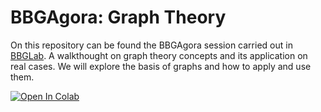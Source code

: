 # BBGAgora: Graph Theory

On this repository can be found the BBGAgora session carried out in [BBGLab](https://bbglab.irbbarcelona.org/). A walkthought on graph theory concepts and its application on real cases. We will explore the basis of graphs and how to apply and use them.

[![Open In Colab](https://colab.research.google.com/assets/colab-badge.svg)](https://colab.research.google.com/github/dmartmillan/graph-theory-bggagora/blob/main/graph_theory_walkthrough.ipynb)


